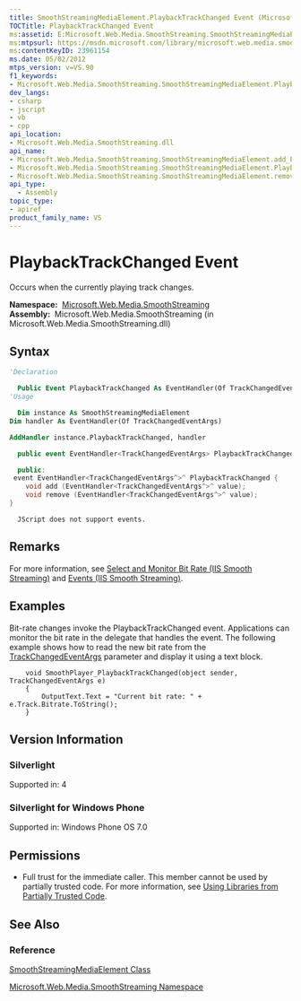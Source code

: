 ```yaml
---
title: SmoothStreamingMediaElement.PlaybackTrackChanged Event (Microsoft.Web.Media.SmoothStreaming)
TOCTitle: PlaybackTrackChanged Event
ms:assetid: E:Microsoft.Web.Media.SmoothStreaming.SmoothStreamingMediaElement.PlaybackTrackChanged
ms:mtpsurl: https://msdn.microsoft.com/library/microsoft.web.media.smoothstreaming.smoothstreamingmediaelement.playbacktrackchanged(v=VS.90)
ms:contentKeyID: 23961154
ms.date: 05/02/2012
mtps_version: v=VS.90
f1_keywords:
- Microsoft.Web.Media.SmoothStreaming.SmoothStreamingMediaElement.PlaybackTrackChanged
dev_langs:
- csharp
- jscript
- vb
- cpp
api_location:
- Microsoft.Web.Media.SmoothStreaming.dll
api_name:
- Microsoft.Web.Media.SmoothStreaming.SmoothStreamingMediaElement.add_PlaybackTrackChanged
- Microsoft.Web.Media.SmoothStreaming.SmoothStreamingMediaElement.PlaybackTrackChanged
- Microsoft.Web.Media.SmoothStreaming.SmoothStreamingMediaElement.remove_PlaybackTrackChanged
api_type:
  - Assembly
topic_type:
- apiref
product_family_name: VS
---
```


# PlaybackTrackChanged Event

Occurs when the currently playing track changes.

**Namespace:**  [Microsoft.Web.Media.SmoothStreaming](microsoft-web-media-smoothstreaming-namespace_1.md)  
**Assembly:**  Microsoft.Web.Media.SmoothStreaming (in Microsoft.Web.Media.SmoothStreaming.dll)

## Syntax

```vb
'Declaration

  Public Event PlaybackTrackChanged As EventHandler(Of TrackChangedEventArgs)
'Usage

  Dim instance As SmoothStreamingMediaElement
Dim handler As EventHandler(Of TrackChangedEventArgs)

AddHandler instance.PlaybackTrackChanged, handler
```

```csharp
  public event EventHandler<TrackChangedEventArgs> PlaybackTrackChanged
```

```cpp
  public:
 event EventHandler<TrackChangedEventArgs^>^ PlaybackTrackChanged {
    void add (EventHandler<TrackChangedEventArgs^>^ value);
    void remove (EventHandler<TrackChangedEventArgs^>^ value);
}
```

```jscript
  JScript does not support events.
```

## Remarks

For more information, see [Select and Monitor Bit Rate (IIS Smooth Streaming)](select-and-monitor-bitrate.md) and [Events (IIS Smooth Streaming)](events.md).

## Examples

Bit-rate changes invoke the PlaybackTrackChanged event. Applications can monitor the bit rate in the delegate that handles the event. The following example shows how to read the new bit rate from the [TrackChangedEventArgs](trackchangedeventargs-class-microsoft-web-media-smoothstreaming_1.md) parameter and display it using a text block.

``` 
    void SmoothPlayer_PlaybackTrackChanged(object sender, TrackChangedEventArgs e)
    {
        OutputText.Text = "Current bit rate: " + e.Track.Bitrate.ToString();
    }
```

## Version Information

### Silverlight

Supported in: 4  

### Silverlight for Windows Phone

Supported in: Windows Phone OS 7.0  

## Permissions

  - Full trust for the immediate caller. This member cannot be used by partially trusted code. For more information, see [Using Libraries from Partially Trusted Code](https://msdn.microsoft.com/library/8skskf63).

## See Also

### Reference

[SmoothStreamingMediaElement Class](smoothstreamingmediaelement-class-microsoft-web-media-smoothstreaming_1.md)

[Microsoft.Web.Media.SmoothStreaming Namespace](microsoft-web-media-smoothstreaming-namespace_1.md)
